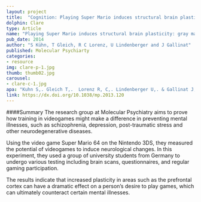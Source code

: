```yaml
---
layout: project
title:  "Cognition: Playing Super Mario induces structural brain plasticity"
dolphin: Clare
type: Article
name: "Playing Super Mario induces structural brain plasticity: gray matter changes resulting from training with a commercial video game"
pub_date: 2014
author: "S Kühn, T Gleich, R C Lorenz, U Lindenberger and J Gallinat"
published: Molecular Psychiarty
categories:
- resource
img: clare-p-1.jpg
thumb: thumb02.jpg
carousel:
- clare-c-1.jpg
apa: "Kuhn S,. Gleich T,.  Lorenz R, C,. Lindenberger U,. & Gallinat J,. (2014). Playing Super Mario induces structural brain plasticity: gray matter changes resulting from training with a commercial video game. Molecular Psychiatry, 19, 265-271."
link: https://dx.doi.org/10.1038/mp.2013.120
---
```

####Summary
The research group at Molecular Psychiatry aims to prove how training in videogames might make a difference in preventing mental illnesses, such as schizophrenia, depression, post-traumatic stress and other neurodegenerative diseases.

Using the video game Super Mario 64 on the Nintendo 3DS, they measured the potential of videogames to induce neurological changes. In this experiment, they used a group of university students from Germany to undergo various testing including brain scans, questionnaires, and regular gaming participation.

The results indicate that increased plasticity in areas such as the prefrontal cortex can have a dramatic effect on a person’s desire to play games, which can ultimately counteract certain mental illnesses.